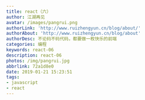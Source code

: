 ```yaml
---
title: react（六）
author: 江湖再见
avatar: /images/pangrui.png
authorLink: 'http://www.ruizhengyun.cn/blog/about/'
authorAbout: 'http://www.ruizhengyun.cn/blog/about'
authorDesc: 不论码不码代码，都要做一枚快乐的前端
categories: 编程
keywords: react-06
description: react-06
photos: /img/pangrui.jpg
abbrlink: 72a1d8e0
date: 2019-01-21 15:23:51
tags:
- javascript
- react
---
```

